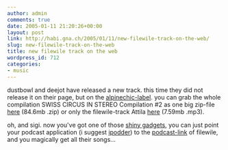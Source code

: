 ```yaml
---
author: admin
comments: true
date: 2005-01-11 21:20:26+00:00
layout: post
link: http://habi.gna.ch/2005/01/11/new-filewile-track-on-the-web/
slug: new-filewile-track-on-the-web
title: new filewile track on the web
wordpress_id: 712
categories:
- music
---
```



dustbowl and deejot have released a new track. this time they did not release it on their page, but on the [alpinechic-label](http://www.alpinechic.net). you can grab the whole compilation SWISS CIRCUS IN STEREO Compilation #2 as one big zip-file [here](http://www.alpinechic.net/ac/zip/ac011.zip) (84.6mb .zip) or only the filewile-track Attila [here](http://www.alpinechic.net/ac/mp3/ac011-05_filewile-attila.mp3) (7.59mb .mp3).



oh, and sigi. now you've got one of those [shiny gadgets](http://www.apple.com/ipod/), you can just point your podcast application (i suggest [ipodder](http://ipodder.sourceforge.net/)) to the [podcast-link](http://filewile.com/podcast.php) of filewile, and you magically get all their songs...

